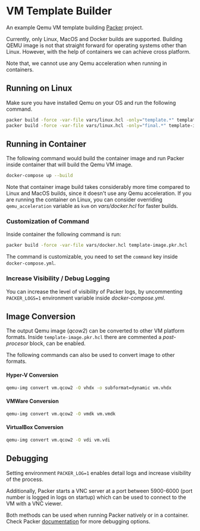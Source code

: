 # VM Template Builder

An example Qemu VM template building [Packer](https://www.packer.io/) project.

Currently, only Linux, MacOS and Docker builds are supported. Building QEMU image is not that straight forward for operating systems other than Linux. However, with the help of containers we can achieve cross platform.

Note that, we cannot use any Qemu acceleration when running in containers.

## Running on Linux

Make sure you have installed Qemu on your OS and run the following command.

```sh
packer build -force -var-file vars/linux.hcl -only="template.*" template-image.pkr.hcl # Base ISO build
packer build -force -var-file vars/linux.hcl -only="final.*" template-image.pkr.hcl # Provisioner build
```

## Running in Container

The following command would build the container image and run Packer inside container that will build the Qemu VM image.

```sh
docker-compose up --build
```

Note that container image build takes considerably more time compared to Linux and MacOS builds, since it doesn't use any Qemu acceleration. If you are running the container on Linux, you can consider overriding `qemu_acceleration` variable as `kvm` on _vars/docker.hcl_ for faster builds.

### Customization of Command

Inside container the following command is run:

```sh
packer build -force -var-file vars/docker.hcl template-image.pkr.hcl
```

The command is customizable, you need to set the `command` key inside `docker-compose.yml`.

### Increase Visibility / Debug Logging

You can increase the level of visibility of Packer logs, by uncommenting `PACKER_LOGS=1` environment variable inside _docker-compose.yml_.

## Image Conversion

The output Qemu image (_qcow2_) can be converted to other VM platform formats. Inside `template-image.pkr.hcl` there are commented a _post-procesor_ block, can be enabled.

The following commands can also be used to convert image to other formats.

#### Hyper-V Conversion

```sh
qemu-img convert vm.qcow2 -O vhdx -o subformat=dynamic vm.vhdx
```

#### VMWare Conversion

```sh
qemu-img convert vm.qcow2 -O vmdk vm.vmdk
```

#### VirtualBox Conversion

```sh
qemu-img convert vm.qcow2 -O vdi vm.vdi
```

## Debugging

Setting environment `PACKER_LOG=1` enables detail logs and increase visibility of the process.

Additionally, Packer starts a VNC server at a port between 5900-6000 (port number is logged in logs on startup) which can be used to connect to the VM with a VNC viewer.

Both methods can be used when running Packer natively or in a container. Check Packer [documentation](https://www.packer.io/docs) for more debugging options.
